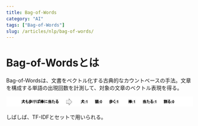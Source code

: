 ```yaml
---
title: Bag-of-Words
category: "AI"
tags: ["Bag-of-Words"]
slug: /articles/nlp/bag-of-words/
---
```


# Bag-of-Wordsとは
Bag-of-Wordsは、文書をベクトル化する古典的なカウントベースの手法。文章を構成する単語の出現回数を計測して、対象の文章のベクトル表現を得る。

![Bag-of-Words](./bow.png)

しばしば、TF-IDFとセットで用いられる。
